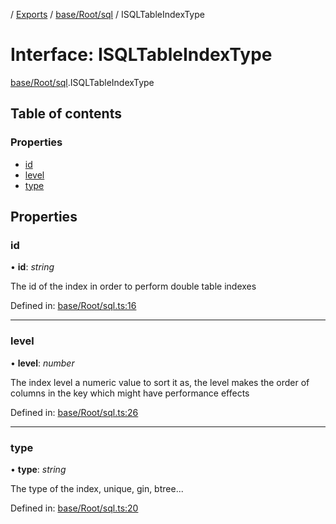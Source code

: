 [](../README.md) / [Exports](../modules.md) / [base/Root/sql](../modules/base_root_sql.md) / ISQLTableIndexType

# Interface: ISQLTableIndexType

[base/Root/sql](../modules/base_root_sql.md).ISQLTableIndexType

## Table of contents

### Properties

- [id](base_root_sql.isqltableindextype.md#id)
- [level](base_root_sql.isqltableindextype.md#level)
- [type](base_root_sql.isqltableindextype.md#type)

## Properties

### id

• **id**: *string*

The id of the index in order to perform double table indexes

Defined in: [base/Root/sql.ts:16](https://github.com/onzag/itemize/blob/11a98dec/base/Root/sql.ts#L16)

___

### level

• **level**: *number*

The index level a numeric value to sort it as, the level
makes the order of columns in the key which might have
performance effects

Defined in: [base/Root/sql.ts:26](https://github.com/onzag/itemize/blob/11a98dec/base/Root/sql.ts#L26)

___

### type

• **type**: *string*

The type of the index, unique, gin, btree...

Defined in: [base/Root/sql.ts:20](https://github.com/onzag/itemize/blob/11a98dec/base/Root/sql.ts#L20)
